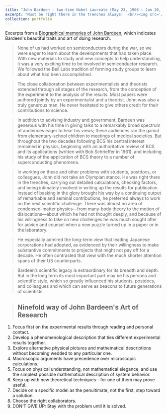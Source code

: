 ```yaml
---
title: "John Bardeen - two-time Nobel Laureate (May 23, 1908 – Jan 30, 1991)"
excerpt: "Must be right there in the trenches always!  <br/><img src='/images/bardeen_waytonp_ons.PNG'>"
collection: portfolio
---
```



Excerpts from a [Biographical memories of John Bardeen](https://www.nasonline.org/publications/biographical-memoirs/memoir-pdfs/bardeen-john.pdf), which indicates Bardeen's beautiful  traits and art of doing research. 


> None of us had worked on semiconductors during the war, so we were eager to learn about the developments that had taken place. With new
materials to study and new concepts to help understanding, it was a very exciting time to be involved in semiconductor research. We followed the
Bell Labs tradition of forming study groups to learn about what had been accomplished.

> The close collaboration between experimentalists and theorists extended through all stages of the research, from the conception of the experiment to the analysis of the results. Most papers were authored jointly by an experimentalist and a theorist. John was also a truly generous man.
He never hesitated to give others credit for their contributions to science.

> In addition to advising industry and government, Bardeen was generous with his time in giving talks to a remarkably broad spectrum of audiences eager to hear his views; these audiences ran the gamut from elementary-school children to meetings of medical societies. But throughout the two decades following BCS his central interest remained in physics, beginning with an authoritative review of BCS and its applications (written
with Bob Schrieffer in 1961), and including his study of the application of BCS theory to a number of superconducting phenomena.

> In working on these and other problems with students, postdocs, or colleagues, John did not take an Olympian stance. He was right there in the trenches, carrying out detailed calculations, checking factors, and being intimately involved in writing up the results for publication. Instead of basking in the glory brought his way by a continuing output of remarkable and seminal contributions, he preferred always to work on the next scientific challenge. There was almost no area of condensed-matter physics—from many-body theory to the motion of dislocations—about which he had not thought deeply, and because of his willingness to take on new challenges he was much sought after for advice and counsel when a new puzzle turned up in a paper or in the laboratory.

>  He especially admired the long-term view that leading Japanese corporations had adopted, as evidenced by their willingness to make substantive commitments to projects that might not pay off for a decade. He often contrasted that view with the much shorter attention
spans of their US counterparts.

> Bardeen’s scientific legacy is extraordinary for its breadth and depth. But in the long term its most important part may be his persona and scientific style, which so greatly influenced his students, postdocs, and colleagues and which can serve as beacons to future
generations of scientists.

> <h2>Ninefold way of John Bardeen's Art of Research</h2>
<ol>
  <li>Focus first on the experimental results through reading and personal contact.</li>
  <li>Develop a phenomenological description that ties different experimental results together.</li>
  <li>Explore alternative physical pictures and mathematical descriptions without
becoming wedded to any particular one.</li>
  <li>Macroscopic arguments have precedence over microscopic calculations.</li>
  <li>Focus on physical understanding, not mathematical elegance, and use the simplest
possible mathematical description of system behavior.</li>
  <li>Keep up with new theoretical techniques—for one of them may prove useful.</li>
  <li>Decide on a specific model as the penultimate, not the first, step toward a solution.</li>
  <li>Choose the right collaborators.</li>
  <li>DON’T GIVE UP: Stay with the problem until it is solved.</li>
</ol>   
